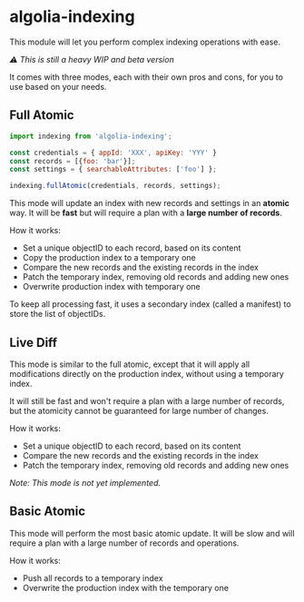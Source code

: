 # algolia-indexing

This module will let you perform complex indexing operations with ease.

_⚠ This is still a heavy WIP and beta version_

It comes with three modes, each with their own pros and cons, for you to use
based on your needs.

## Full Atomic

```javascript
import indexing from 'algolia-indexing';

const credentials = { appId: 'XXX', apiKey: 'YYY' }
const records = [{foo: 'bar'}];
const settings = { searchableAttributes: ['foo'] };

indexing.fullAtomic(credentials, records, settings);
```

This mode will update an index with new records and settings in an **atomic**
way. It will be **fast** but will require a plan with a **large number of
records**.

How it works:

- Set a unique objectID to each record, based on its content
- Copy the production index to a temporary one
- Compare the new records and the existing records in the index
- Patch the temporary index, removing old records and adding new ones
- Overwrite production index with temporary one

To keep all processing fast, it uses a secondary index (called a manifest) to
store the list of objectIDs.

## Live Diff

This mode is similar to the full atomic, except that it will apply all
modifications directly on the production index, without using a temporary index.

It will still be fast and won't require a plan with a large number of records,
but the atomicity cannot be guaranteed for large number of changes.

How it works:

- Set a unique objectID to each record, based on its content
- Compare the new records and the existing records in the index
- Patch the temporary index, removing old records and adding new ones

_Note: This mode is not yet implemented._

## Basic Atomic

This mode will perform the most basic atomic update. It will be slow and will
require a plan with a large number of records and operations.

How it works:

- Push all records to a temporary index
- Overwrite the production index with the temporary one
